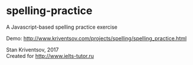 # spelling-practice
A Javascript-based spelling practice exercise

Demo: http://www.kriventsov.com/projects/spelling/spelling_practice.html

Stan Kriventsov, 2017<br>
Created for http://www.ielts-tutor.ru
